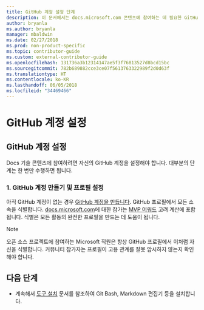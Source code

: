 ```yaml
---
title: GitHub 계정 설정 단계
description: 이 문서에서는 docs.microsoft.com 콘텐츠에 참여하는 데 필요한 GitHub 계정을 설정하는 프로세스를 단계별로 안내합니다.
author: bryanla
ms.author: bryanla
manager: mbaldwin
ms.date: 02/27/2018
ms.prod: non-product-specific
ms.topic: contributor-guide
ms.custom: external-contributor-guide
ms.openlocfilehash: 131736a3b12314147ae5f3f76813527d8bcd15bc
ms.sourcegitcommit: 782b689882cce3ce07f5613763322989f2d0d63f
ms.translationtype: HT
ms.contentlocale: ko-KR
ms.lasthandoff: 06/05/2018
ms.locfileid: "34469466"
---
```

# <a name="github-account-setup"></a>GitHub 계정 설정

## <a name="set-up-your-github-account"></a>GitHub 계정 설정

Docs 기술 콘텐츠에 참여하려면 자신의 GitHub 계정을 설정해야 합니다. 대부분의 단계는 한 번만 수행하면 됩니다.

### <a name="1-create-a-github-account-and-set-up-your-profile"></a>1. GitHub 계정 만들기 및 프로필 설정

아직 GitHub 계정이 없는 경우 [GitHub 계정을 만듭니다](https://github.com/join). GitHub 프로필에서 모든 소속을 식별합니다. [docs.microsoft.com](https://docs.microsoft.com)에 대한 참가는 [MVP 어워드](https://mvp.microsoft.com) 고려 계산에 포함됩니다. 식별은 모든 활동의 완전한 프로필을 만드는 데 도움이 됩니다.

>[!NOTE]
> 오픈 소스 프로젝트에 참여하는 Microsoft 직원은 항상 GitHub 프로필에서 이처럼 자신을 식별합니다. 커뮤니티 참가자는 프로필이 고용 관계를 잘못 암시하지 않는지 확인해야 합니다.

## <a name="next-steps"></a>다음 단계

* 계속해서 [도구 설치](get-started-setup-tools.md) 문서를 참조하여 Git Bash, Markdown 편집기 등을 설치합니다.
